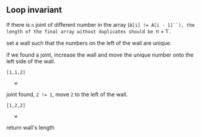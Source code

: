 ## Loop invariant

If there is `n` joint of different number in the array (`A[i] != A[i - 1]``),
the length of the final array without duplicates should be `n + 1`.

set a wall
such that the numbers on the left of the wall are unique.


if we found a joint, increase the wall and move the unique number onto the left side of the wall.

```
[1,1,2]

   w
```

joint found, `2 != 1`, move `2` to the left of the wall.

```
[1,2,2]

   w
```

return wall's length
